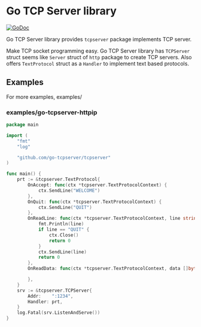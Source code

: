 # Go TCP Server library

[![GoDoc](https://godoc.org/github.com/go-tcpserver/tcpserver?status.svg)](https://godoc.org/github.com/go-tcpserver/tcpserver)

Go TCP Server library provides `tcpserver` package implements TCP server.

Make TCP socket programming easy. Go TCP Server library has `TCPServer` struct
seems like `Server` struct of `http` package to create TCP servers. Also offers
`TextProtocol` struct as a `Handler` to implement text based protocols.

## Examples

For more examples, examples/

### examples/go-tcpserver-httpip

```go
package main

import (
	"fmt"
	"log"

	"github.com/go-tcpserver/tcpserver"
)

func main() {
	prt := &tcpserver.TextProtocol{
		OnAccept: func(ctx *tcpserver.TextProtocolContext) {
			ctx.SendLine("WELCOME")
		},
		OnQuit: func(ctx *tcpserver.TextProtocolContext) {
			ctx.SendLine("QUIT")
		},
		OnReadLine: func(ctx *tcpserver.TextProtocolContext, line string) int {
			fmt.Println(line)
			if line == "QUIT" {
				ctx.Close()
				return 0
			}
			ctx.SendLine(line)
			return 0
		},
		OnReadData: func(ctx *tcpserver.TextProtocolContext, data []byte) {

		},
	}
	srv := &tcpserver.TCPServer{
		Addr:    ":1234",
		Handler: prt,
	}
	log.Fatal(srv.ListenAndServe())
}

```
